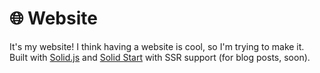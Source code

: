 # 🌐 Website

It's my website! I think having a website is cool, so I'm trying to make it.  
Built with [Solid.js](https://www.solidjs.com/) and [Solid Start](https://start.solidjs.com) with SSR support (for blog posts, soon).